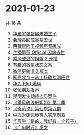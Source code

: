 # 2021-01-23

共 16 条

<!-- BEGIN -->
<!-- 最后更新时间 Sat Jan 23 2021 14:27:34 GMT+0800 (CST) -->
1. [华晨宇张碧晨未婚生子](https://www.zhihu.com/search?q=华晨宇张碧晨)
1. [会理县回应墨茶去世 ](https://www.zhihu.com/search?q=墨茶)
1. [西藏冒险王视频声音曝光](https://www.zhihu.com/search?q=西藏冒险王)
1. [主播墨茶 Official 因病去世](https://www.zhihu.com/search?q=墨茶去世)
1. [乘风破浪的姐姐 2 开播](https://www.zhihu.com/search?q=乘风破浪的姐姐第二季)
1. [有趣的微信状态文案](https://www.zhihu.com/search?q=微信状态)
1. [微信更新 8.0 版本](https://www.zhihu.com/search?q=微信更新)
1. [网易北京一员工核酸检测阳性](https://www.zhihu.com/search?q=网易)
1. [华为 P50 爆料](https://www.zhihu.com/search?q=华为p50)
1. [张恒朋友发声 ](https://www.zhihu.com/search?q=张恒朋友采访)
1. [昆明发生劫持人质案件](https://www.zhihu.com/search?q=昆明劫持)
1. [《乘风破浪的姐姐》第二季](https://www.zhihu.com/search?q=浪姐2)
1. [《奇葩说》第七季第九期](https://www.zhihu.com/search?q=奇葩说)
1. [中方对蓬佩奥等人实施制裁](https://www.zhihu.com/search?q=制裁蓬佩奥)
1. [华晨宇「是的，我们有一个孩子」](https://www.zhihu.com/search?q=华晨宇张碧晨)
1. [《广电时评》发文](https://www.zhihu.com/search?q=广电封杀郑爽)
<!-- END -->

